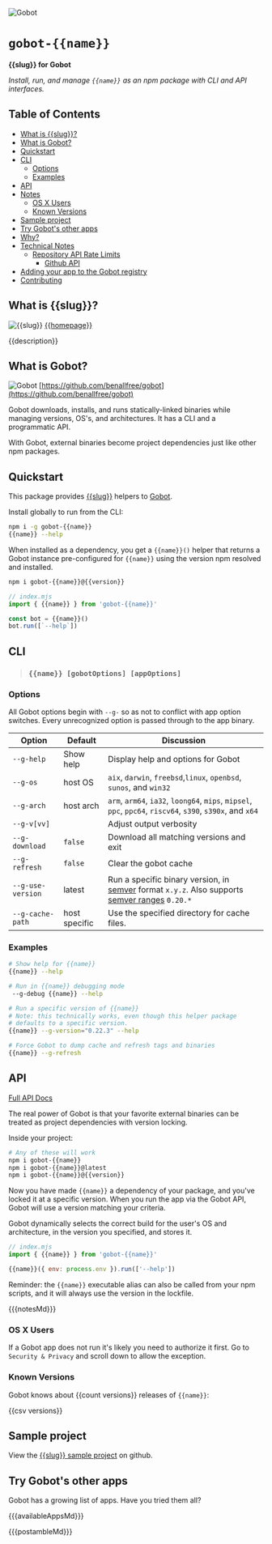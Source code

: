 ![Gobot](https://raw.githubusercontent.com/benallfree/gobot/{{{branch}}}/assets/gobot-banner-300x.png)

# `gobot-{{name}}`

**{{slug}} for Gobot**

_Install, run, and manage `{{name}}` as an npm package with CLI and API interfaces._

## Table of Contents

- [What is {{slug}}?](#what-is-{{slug}})
- [What is Gobot?](#what-is-gobot)
- [Quickstart](#quickstart)
- [CLI](#cli)
  - [Options](#options)
  - [Examples](#examples)
- [API](#api)
- [Notes](#notes)
  - [OS X Users](#os-x-users)
  - [Known Versions](#known-versions)
- [Sample project](#sample-project)
- [Try Gobot's other apps](#try-gobots-other-apps)
- [Why?](#why)
- [Technical Notes](#technical-notes)
  - [Repository API Rate Limits](#repository-api-rate-limits)
    - [Github API](#github-api)
- [Adding your app to the Gobot registry](#adding-your-app-to-the-gobot-registry)
- [Contributing](#contributing)

## What is {{slug}}?

![{{slug}}](https://raw.githubusercontent.com/benallfree/gobot/{{branch}}/src/plugins/{{name}}/logo-50x.png)
[{{homepage}}]({{homepage}})

{{description}}

## What is Gobot?

![Gobot](https://raw.githubusercontent.com/benallfree/gobot/{{branch}}/assets/gobot-50x50.png)
[https://github.com/benallfree/gobot](https://github.com/benallfree/gobot)

Gobot downloads, installs, and runs statically-linked binaries while managing versions, OS's, and architectures. It has a CLI and a programmatic API.

With Gobot, external binaries become project dependencies just like other npm packages.

## Quickstart

This package provides [{{slug}}]({{homepage}}) helpers to [Gobot](https://github.com/benallfree/gobot).

Install globally to run from the CLI:

```bash
npm i -g gobot-{{name}}
{{name}} --help
```

When installed as a dependency, you get a `{{name}}()` helper that returns a Gobot instance pre-configured for `{{name}}` using the version npm resolved and installed.

```bash
npm i gobot-{{name}}@{{version}}
```

```js
// index.mjs
import { {{name}} } from 'gobot-{{name}}'

const bot = {{name}}()
bot.run([`--help`])
```

## CLI

> ### `{{name}} [gobotOptions] [appOptions]`

### Options

All Gobot options begin with `--g-` so as not to conflict with app option switches. Every unrecognized option is passed through to the app binary.

| Option            | Default       | Discussion                                                                                                                                                   |
| ----------------- | ------------- | ------------------------------------------------------------------------------------------------------------------------------------------------------------ |
| `--g-help`        | Show help     | Display help and options for Gobot                                                                                                                           |
| `--g-os`          | host OS       | `aix`, `darwin`, `freebsd`,`linux`, `openbsd`, `sunos`, and `win32`                                                                                          |
| `--g-arch`        | host arch     | `arm`, `arm64`, `ia32`, `loong64`, `mips`, `mipsel`, `ppc`, `ppc64`, `riscv64`, `s390`, `s390x`, and `x64`                                                   |
| `--g-v[vv]`       |               | Adjust output verbosity                                                                                                                                      |
| `--g-download`    | `false`       | Download all matching versions and exit                                                                                                                      |
| `--g-refresh`     | `false`       | Clear the gobot cache                                                                                                                                        |
| `--g-use-version` | latest        | Run a specific binary version, in [semver](https://semver.org/) format `x.y.z`. Also supports [semver ranges](https://www.npmjs.com/package/semver) `0.20.*` |
| `--g-cache-path`  | host specific | Use the specified directory for cache files.                                                                                                                 |

### Examples

```bash
# Show help for {{name}}
{{name}} --help

# Run in {{name}} debugging mode
 --g-debug {{name}} --help

# Run a specific version of {{name}}
# Note: this technically works, even though this helper package
# defaults to a specific version.
{{name}} --g-version="0.22.3" --help

# Force Gobot to dump cache and refresh tags and binaries
{{name}} --g-refresh
```

## API

[Full API Docs](https://github.com/benallfree/gobot/tree/{{{branch}}}/docs/readme.md)

The real power of Gobot is that your favorite external binaries can be treated as project dependencies with version locking.

Inside your project:

```bash
# Any of these will work
npm i gobot-{{name}}
npm i gobot-{{name}}@latest
npm i gobot-{{name}}@{{version}}
```

Now you have made `{{name}}` a dependency of your package, and you've locked it at a specific version. When you run the app via the Gobot API, Gobot will use a version matching your criteria.

Gobot dynamically selects the correct build for the user's OS and architecture, in the version you specified, and stores it.

```js
// index.mjs
import { {{name}} } from 'gobot-{{name}}'

{{name}}({ env: process.env }).run(['--help'])
```

Reminder: the `{{name}}` executable alias can also be called from your npm scripts, and it will always use the version in the lockfile.

{{{notesMd}}}

### OS X Users

If a Gobot app does not run it's likely you need to authorize it first. Go to `Security & Privacy` and scroll down to allow the exception.

### Known Versions

Gobot knows about {{count versions}} releases of `{{name}}`:

{{csv versions}}

## Sample project

View the [{{slug}} sample project](https://github.com/benallfree/gobot/tree/{{{branch}}}/src/plugins/{{name}}/sample-project) on github.

## Try Gobot's other apps

Gobot has a growing list of apps. Have you tried them all?

{{{availableAppsMd}}}

{{{postambleMd}}}
